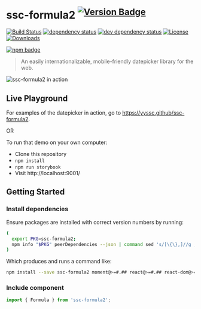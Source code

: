 # ssc-formula2 <sup>[![Version Badge][npm-version-svg]][package-url]</sup>

[![Build Status][travis-svg]][travis-url]
[![dependency status][deps-svg]][deps-url]
[![dev dependency status][dev-deps-svg]][dev-deps-url]
[![License][license-image]][license-url]
[![Downloads][downloads-image]][downloads-url]

[![npm badge][npm-badge-png]][package-url]

> An easily internationalizable, mobile-friendly datepicker library for the web.

![ssc-formula2 in action](https://raw.githubusercontent.com/yyssc/ssc-formula2/master/ssc-formula2-demo.gif)

## Live Playground

For examples of the datepicker in action, go to https://yyssc.github/ssc-formula2.

OR

To run that demo on your own computer:
* Clone this repository
* `npm install`
* `npm run storybook`
* Visit http://localhost:9001/

## Getting Started
### Install dependencies
Ensure packages are installed with correct version numbers by running:
  ```sh
  (
    export PKG=ssc-formula2;
    npm info "$PKG" peerDependencies --json | command sed 's/[\{\},]//g ; s/: /@/g; s/ *//g' | xargs npm install --save "$PKG"
  )
  ```

  Which produces and runs a command like:

  ```sh
  npm install --save ssc-formula2 moment@>=#.## react@>=#.## react-dom@>=#.## react-addons-shallow-compare@>=#.##
  ```

### Include component
```js
import { Formula } from 'ssc-formula2';
```

[package-url]: https://npmjs.org/package/ssc-formula2
[npm-version-svg]: http://versionbadg.es/yyssc/ssc-formula2.svg
[travis-svg]: https://travis-ci.org/yyssc/ssc-formula2.svg
[travis-url]: https://travis-ci.org/yyssc/ssc-formula2
[deps-svg]: https://david-dm.org/yyssc/ssc-formula2.svg
[deps-url]: https://david-dm.org/yyssc/ssc-formula2
[dev-deps-svg]: https://david-dm.org/yyssc/ssc-formula2/dev-status.svg
[dev-deps-url]: https://david-dm.org/yyssc/ssc-formula2#info=devDependencies
[npm-badge-png]: https://nodei.co/npm/ssc-formula2.png?downloads=true&stars=true
[license-image]: http://img.shields.io/npm/l/ssc-formula2.svg
[license-url]: LICENSE
[downloads-image]: http://img.shields.io/npm/dm/ssc-formula2.svg
[downloads-url]: http://npm-stat.com/charts.html?package=ssc-formula2
